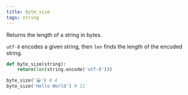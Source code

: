 ```yaml
---
title: byte_size
tags: string
---
```

Returns the length of a string in bytes.

`utf-8` encodes a given string, then `len` finds the length of the encoded string.

```py
def byte_size(string):
    return(len(string.encode('utf-8')))
```

```py
byte_size('😀') # 4
byte_size('Hello World') # 11
```
